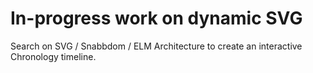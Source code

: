 # In-progress work on dynamic SVG

Search on SVG / Snabbdom / ELM Architecture to create an interactive Chronology timeline.